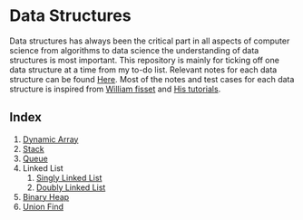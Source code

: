 # Data Structures

Data structures has always been the critical part in all aspects of computer science from algorithms to data science the understanding of data structures is most important. This repository is mainly for ticking off one data structure at a time from my to-do list. Relevant notes for each data structure can be found [Here](https://github.com/Pushparajkvp/CourseNotes/blob/master/DataStructures/dataStructures.md). Most of the notes and test cases for each data structure is inspired from [William fisset](https://github.com/williamfiset/Algorithms/tree/master/com/williamfiset/algorithms/datastructures) and [His tutorials](https://www.youtube.com/watch?v=RBSGKlAvoiM).

## Index

1. [Dynamic Array](src/main/java/DynamicArray.java)
1. [Stack](src/main/java/Stack.java)
1. [Queue](src/main/java/Queue.java)
1. Linked List
    1. [Singly Linked List](src/main/java/SinglyLinkedList.java)
    1. [Doubly Linked List](src/main/java/DoublyLinkedList.java)
1. [Binary Heap](src/main/java/BinaryHeap.java)
1. [Union Find](src/main/java/UnionFind.java)